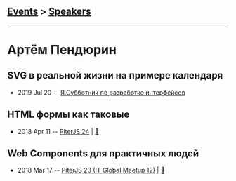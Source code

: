 ## [Events](../README.md) > [Speakers](../speakers.md)
---

# Артём Пендюрин

## SVG в реальной жизни на примере календаря
- 2019 Jul 20 -- [Я.Субботник по разработке интерфейсов](https://events.yandex.ru/lib/talks/7523/)    
## HTML формы как таковые
- 2018 Apr 11 -- [PiterJS 24](https://www.youtube.com/watch?v=TO5kl_GBQ20)  | [:notebook:](https://github.com/piterjs/piterjs.org/blob/master/events/24/pendurin.pdf)  
## Web Components для практичных людей
- 2018 Mar 17 -- [PiterJS 23 (IT Global Meetup 12)](https://youtu.be/OVQCN_bUkZM)  | [:notebook:](https://github.com/piterjs/piterjs.org/blob/master/events/23/web-components.pdf)  
